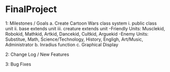 FinalProject
================

1: Milestones / Goals
  a. Create Cartoon Wars class system
    i. public class unit
    ii. base extends unit
    iii. creature extends unit
      -Friendly Units: Musclekid, Robokid, Mathkid, Artkid, Dancekid, Cultkid, Arguekid
      -Enemy Units: Substitue, Math, Science/Technology, History, Engligh, Art/Music, Administrator
  b. Inradius function
  c. Graphical Display

2: Change Log / New Features

3: Bug Fixes

